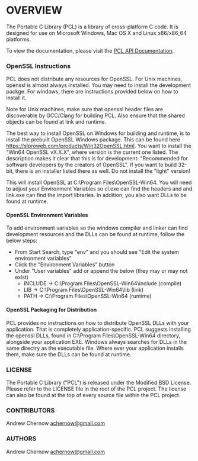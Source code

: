 
# OVERVIEW

The Portable C Library (PCL) is a library of cross-platform C code. It is designed for use on 
Microsoft Windows, Mac OS X and Linux x86/x86_64 platforms.

To view the documentation, please visit the [PCL API Documentation](https://andrewchernow.github.io/libpcl/).

### OpenSSL Instructions
PCL does not distribute any resources for OpenSSL. For Unix machines, openssl is almost 
always installed. You may need to install the development packge. For windows, there are
instructions provided below on how to install it.

Note for Unix machines, make sure that openssl header files are discoverable by GCC/Clang for 
building PCL. Also ensure that the shared objects can be found at link and runtime.

The best way to install OpenSSL on Windows for building and runtime, is to install the prebuilt
OpenSSL Windows package. This can be found here https://slproweb.com/products/Win32OpenSSL.html.
You want to install the "Win64 OpenSSL vX.X.X", where version is the current one listed. The
description makes it clear that this is for development: "Recommended for software developers by 
the creators of OpenSSL". If you want to build 32-bit, there is an installer listed there as
well. Do not install the "light" version!

This will install OpenSSL at C:\Program Files\OpenSSL-Win64. You will need to adjust your
Environment Variables so cl.exe can find the headers and and link.exe can find the import 
libraries. In addition, you also want DLLs to be found at runtime. 

#### OpenSSL Environment Variables
To add environment variables so the windows compiler and linker can find development resources
and the DLLs can be found at runtime, follow the below steps:

 * From Start Search, type "env" and you should see "Edit the system environment variables"
 * Click the "Environment Variables" button
 * Under "User variables" add or append the below (they may or may not exist)
   * INCLUDE -> C:\Program Files\OpenSSL-Win64\include (compile)
   * LIB -> C:\Program Files\OpenSSL-Win64\lib (link)
   * PATH -> C:\Program Files\OpenSSL-Win64 (runtime)

#### OpenSSL Packaging for Distribution
PCL provides no instructions on how to distribute OpenSSL DLLs with your application. That is
completely application-specific. PCL suggests installing the openssl DLLs, found in 
C:\Program Files\OpenSSL-Win64 directory, alongside your application EXE. Windows always 
searches for DLLs in the same directry as the executable file. Where ever your application
installs them, make sure the DLLs can be found at runtime.

### LICENSE
The Portable C Library ("PCL") is released under the Modified BSD License. Please refer to the
LICENSE file in the root of the PCL project. The license can also be found at the top of every 
source file within the PCL project.


### CONTRIBUTORS

Andrew Chernow <achernow@gmail.com>


### AUTHORS

Andrew Chernow <achernow@gmail.com>




<!--
Some note worthy features are:

  * Logging System
    * log event severity levels: debug, info, warn, error, fatal, panic
    * per thread management and facilities
    * specify which events are ignored or display stack trace at runtime

  * Full Unicode Support
    * tchar_t: 'wchar_t' UTF-16 on Microsoft Windows and 'char' UTF-8 on Unixes.
    * extensive tchar_t API (using 'tcs' prefix): pcl_tcscmp, pcl_tcstrim, etc...
    * printf specifier %ts, %Ts, %tc, %Tc for printing tchar_t characters
      or strings: via `pcl_printf` and friends.

  * Error Management
    * Unified error codes, maps OS codes to PCL codes
    * Unified error strings
    * error contexts that can be saved, swapped in or out, etc...
    * Full stack traces: print to buffer or stream. Stack traces are built manually (opt-in). 
      If a function fails and it is known to have set the PCL error, one simply calls
      a PCL trace function/macro. `if(call() < 0) return TRC();` this is a typical 
      use case. It means we know `call()` already set the PCL error and we opt-in to adding
      a trace. All SETERR* and TRC* macros return -1 by default. There are also R_SETERR*
      and R_TRC* macros for returning something other than -1: R_TRC(NULL) for example. 

  * Process Management
    * pcl_proc_exec: `execvp` or `CreateProcess*`, set process owner, STD
      stream redirection, asynchronous, set library path for dynamically
      linked object, etc...
    * pcl_popen: perl like syntax "< ls -l" which reads from STDOUT, "^ ls -l"
      which reads from STDERR or "> ls -l" which writes to STDIN. NOTE: MS
      CRT popen doesn't work unless its a command line application, while PCL's
      popen works in any environment.

  * Time Functions
    * nanosecond times: `pcl_time_t` with a 'sec' and 'nsec' member.
    * high-res timers: `pcl_clock()`

  * Thread/Synchronization
    * notifications of thread start and exit
    * Full TLS support
    * Mutex support

  * Collections
    * vector, hash table (dynamic rehash to shrink or grow), dynamic string buffer, etc.

  * System Information
    * CPU, Storage, Memory, Process, OS version, etc...

  * File and Directory Management
    * asynchronous I/O
    * MS Windows ACL support (SECURITY_DESCRIPTOR)
    * uid_t and gid_t implemented as SID strings on MS Windows
    * Unified struct stat called 'pcl_stat_t'
    * creation time (birth time) is included for stats 

  * Sockets & SSL/TLS
    * SSL/TLS backed by OpenSSL
    * supports 2-way certificate authentication
    * Socket API supports AF_INET, AF_INET6 and AF_UNIX SOCK_STREAMs

  * Memory Management
    * allocation failure callback
    * safe allocate/free functions (suffixed with '_s')


-->

